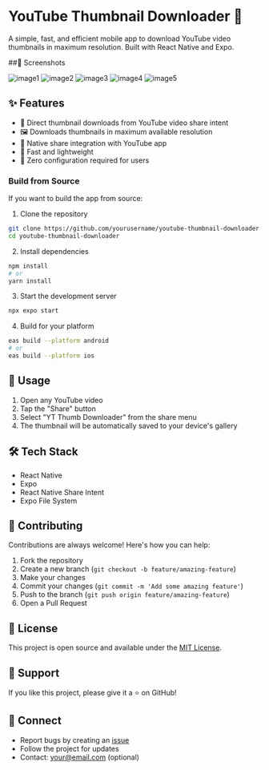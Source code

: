 # YouTube Thumbnail Downloader 📸

A simple, fast, and efficient mobile app to download YouTube video thumbnails in maximum resolution. Built with React Native and Expo.

##📸 Screenshots

![image1](https://github.com/user-attachments/assets/c7bfb118-f124-4d7e-988d-108ca71b9909)
![image2](https://github.com/user-attachments/assets/1ae5be3e-7e89-49e9-9cd2-c4d6dca4d5bd)
![image3](https://github.com/user-attachments/assets/3d9ccd7d-fffd-44cb-a097-2eb3be61e7b7)
![image4](https://github.com/user-attachments/assets/9a950879-108b-40cf-9102-085170d3eccf)
![image5](https://github.com/user-attachments/assets/a6bc4371-96c7-4bfe-ac30-254091df7b51)



## ✨ Features

- 🎯 Direct thumbnail downloads from YouTube video share intent
- 🖼️ Downloads thumbnails in maximum available resolution
- 📱 Native share integration with YouTube app
- 💨 Fast and lightweight
- 🚀 Zero configuration required for users

### Build from Source
If you want to build the app from source:

1. Clone the repository
```bash
git clone https://github.com/yourusername/youtube-thumbnail-downloader.git
cd youtube-thumbnail-downloader
```

2. Install dependencies
```bash
npm install
# or
yarn install
```

3. Start the development server
```bash
npx expo start
```

4. Build for your platform
```bash
eas build --platform android
# or
eas build --platform ios
```

## 🎯 Usage

1. Open any YouTube video
2. Tap the "Share" button
3. Select "YT Thumb Downloader" from the share menu
4. The thumbnail will be automatically saved to your device's gallery

## 🛠️ Tech Stack

- React Native
- Expo
- React Native Share Intent
- Expo File System

## 🤝 Contributing

Contributions are always welcome! Here's how you can help:

1. Fork the repository
2. Create a new branch (`git checkout -b feature/amazing-feature`)
3. Make your changes
4. Commit your changes (`git commit -m 'Add some amazing feature'`)
5. Push to the branch (`git push origin feature/amazing-feature`)
6. Open a Pull Request

## 📝 License

This project is open source and available under the [MIT License](LICENSE).

## 💖 Support

If you like this project, please give it a ⭐️ on GitHub!

## 🔗 Connect

- Report bugs by creating an [issue](your-repo-link/issues)
- Follow the project for updates
- Contact: your@email.com (optional)
